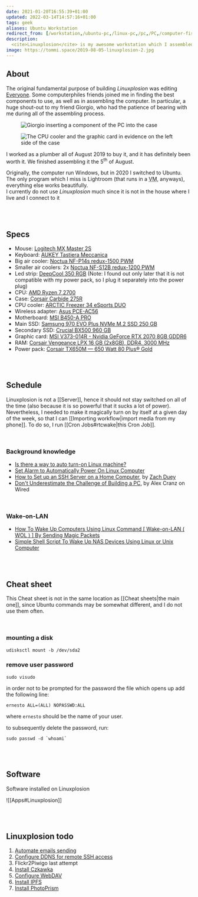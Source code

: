```yaml
---
date: 2021-01-20T16:55:39+01:00
updated: 2022-03-14T14:57:16+01:00
tags: geek
aliases: Ubuntu Workstation
redirect_from: [/workstation,/ubuntu-pc,/linux-pc,/pc,/PC,/computer-fisso]
description:
  <cite>Linuxplosion</cite> is my awesome workstation which I assembled in 2019 to edit Everyone. I now use for my most heavy computing tasks, such as video editing or image processing
image: https://tommi.space/2019-08-05-linuxplosion-2.jpg
---
```

## About

The original fundamental purpose of building <cite>Linuxplosion</cite> was editing [Everyone](/everyone 'Everyone'). Some computerphiles friends joined me in finding the best components to use, as well as in assembling the computer. In particular, a huge shout-out to my friend Giorgio, who had the patience of bearing with me during all of the assembling process.

<figure>
	<img src='/2019-08-05-linuxplosion-1.jpg' alt='Giorgio inserting a component of the PC into the case' title='Giorgio inserting a component of the PC into the case'>
</figure>

<figure>
	<img src='/2019-08-05-linuxplosion-2.jpg' alt='The CPU cooler and the graphic card in evidence on the left side of the case' title='The CPU cooler and the graphic card in evidence on the left side of the case'>
</figure>

I worked as a plumber all of August 2019 to buy it, and it has definitely been worth it. We finished assembling it the 5<sup>th</sup> of August.

Originally, the computer run Windows, but in 2020 I switched to Ubuntu. The only program which I miss is Lightroom (that runs in a <abbr title='Virtual Machine'>VM</abbr>, anyways), everything else works beautifully.\
I currently do not use *Linuxplosion* much since it is not in the house where I live and I connect to it 

<br>
<br>

## Specs

- Mouse: [Logitech MX Master 2S](https://www.amazon.it/gp/product/B071KZS3MF/ref=ppx_yo_dt_b_asin_title_o08_s00?ie=UTF8&psc=1)
- Keyboard: [AUKEY Tastiera Meccanica](https://www.amazon.it/gp/product/B0727RJ732/ref=ppx_yo_dt_b_asin_title_o09_s00?ie=UTF8&psc=1)
- Big air cooler: [Noctua NF-P14s redux-1500 PWM](https://noctua.at/en/nf-p14s-redux-1500-pwm 'Noctua NF-P14s redux-1500 PWM')
- Smaller air coolers: 2x [Noctua NF-S12B redux-1200 PWM](https://noctua.at/en/nf-s12b-redux-1200-pwm 'Noctua NF-S12B redux-1200 PWM')
- Led strip: [DeepCool 350 RGB](https://www.deepcool.com/product/dcoolingaccessory/2016-03/12_4814.shtml 'DeepCool 350 RGB') (Note: I found out only later that it is not compatible with my power pack, so I plug it separately into the power plug)
- CPU: [AMD Ryzen 7 2700](https://www.amd.com/en/products/cpu/amd-ryzen-7-2700 'AMD Ryzen 7 2700')
- Case: [Corsair Carbide 275R](https://www.corsair.com/us/en/carbide-275r-case 'Corsair Carbide 275R')
- CPU cooler: [ARCTIC Freezer 34 eSports DUO](https://www.arctic.de/en/Freezer-34-eSports-DUO/ACFRE00060A 'ARCTIC Freezer 34 eSports DUO')
- Wireless adapter: [Asus PCE-AC56](https://www.asus.com/Networking-IoT-Servers/Adapters/All-series/PCEAC56/ 'Asus PCE-AC56')
- Motherboard: [MSI B450-A PRO](https://www.msi.com/Motherboard/B450-A-PRO.html 'MSI B450-A PRO')
- Main SSD: [Samsung 970 EVO Plus NVMe M.2 SSD 250 GB](https://www.samsung.com/it/memory-storage/nvme-ssd/970-evo-plus-nvme-m-2-ssd-250gb-mz-v7s250bw/ 'Samsung 970 EVO Plus NVMe M.2 SSD 250 GB')
- Secondary SSD: [Crucial BX500 960 GB](https://www.crucial.com/products/ssd/bx500-ssd 'Crucial BX500 SSD')
- Graphic card: [MSI V373-014R - Nvidia GeForce RTX 2070 8GB GDDR6](https://it.msi.com/Graphics-Card/GeForce-RTX-2070-ARMOR-8G/Overview 'MSI V373-014R')
- RAM: [Corsair Vengeance LPX 16 GB (2x8GB), DDR4, 3000 MHz](https://www.corsair.com/us/en/Categories/Products/Memory/VENGEANCE-LPX/p/CMK16GX4M2B3000C15 'Corsair Vengeance LPX')
- Power pack: [Corsair TX650M — 650 Watt 80 Plus® Gold](https://www.corsair.com/us/en/Categories/Products/Power-Supply-Units/txm-series-2017-config/p/CP-9020132-NA 'Corsair TX650M — 650 Watt 80 Plus® Gold')

<br>
<br>

## Schedule

Linuxplosion is not a [[Server]], hence it should not stay switched on all of the time (also because it is so powerful that it sucks a lot of power). Nevertheless, I needed to make it magically turn on by itself at a given day of the week, so that I can [[Importing workflow|import media from my phone]]. To do so, I run [[Cron Jobs#rtcwake|this Cron Job]].

<br>

### Background knowledge
- [Is there a way to auto turn-on Linux machine?](https://unix.stackexchange.com/questions/185475/is-there-a-way-to-auto-turn-on-linux-machine 'Is there a way to auto turn-on Linux machine?')
- [Set Alarm to Automatically Power On Linux Computer](https://www.maketecheasier.com/alarm-automatically-power-on-linux/ 'Set Alarm to Automatically Power On Linux Computer')
- [How to Set up an SSH Server on a Home Computer](https://zduey.github.io/tutorials/ssh-server-on-home-computer/ 'How to Set up an SSH Server on a Home Computer'), by [Zach Duey](https://zduey.github.io 'Zach Duey’s personal website')
- [Don't Underestimate the Challenge of Building a PC](https://via.hypothes.is/https://www.wired.com/story/dont-underestimate-the-challenge-of-building-a-pc/ 'Don\'t Underestimate the Challenge of Building a PC'), by Alex Cranz on Wired

<br>

### Wake-on-LAN

- [How To Wake Up Computers Using Linux Command \[ Wake-on-LAN ( WOL ) \] By Sending Magic Packets](https://www.cyberciti.biz/tips/linux-send-wake-on-lan-wol-magic-packets.html 'How To Wake Up Computers Using Linux Command \[ Wake-on-LAN ( WOL ) \] By Sending Magic Packets')
- [Simple Shell Script To Wake Up NAS Devices Using Linux or Unix Computer](https://bash.cyberciti.biz/misc-shell/simple-shell-script-to-wake-up-nas-devices-computers/ 'Simple Shell Script To Wake Up NAS Devices Using Linux or Unix Computer')

<br>
<br>

## Cheat sheet

This Cheat sheet is not in the same location as [[Cheat sheets|the main one]], since Ubuntu commands may be somewhat different, and I do not use them often.

<br>

### mounting a disk

```shellsession
udisksctl mount -b /dev/sda2
```

### remove user password

```shellsession
sudo visudo
```

in order not to be prompted for the password the file which opens up add the following line:
```
ernesto ALL=(ALL) NOPASSWD:ALL
```

where `ernesto` should be the name of your user.

to subsequently delete the password, run:
```shellsession
sudo passwd -d `whoami`
```

<br>
<br>

## Software

Software installed on Linuxplosion

![[Apps#Linuxplosion]]

<br>
<br>

## Linuxplosion todo

1. [Automate emails sending](https://tecadmin.net/ways-to-send-email-from-linux-command-line/ 'Ways to send email from linux command line')
1. [Configure DDNS for remote SSH access](https://dev.to/juliaria08/comment/1efl6 'DDNS config')
1. Flickr2Piwigo last attempt
1. [Install Czkawka](https://github.com/qarmin/czkawka 'Czkawka on GitHub')
1. [Configure WebDAV](https://www.digitalocean.com/community/tutorials/how-to-configure-webdav-access-with-apache-on-ubuntu-18-04 'How To Configure WebDAV Access with Apache on Ubuntu 18.04')
1. [Install IPFS](https://github.com/ipfs/ipfs-desktop)
1. [Install PhotoPrism](https://github.com/photoprism/photoprism/discussions/1160 'Build PhotoPrism locally')

[DEV]: https://dev.to 'DEV'

